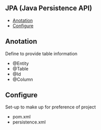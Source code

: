 ## JPA (Java Persistence API)
  
- [Anotation](#anotation)
- [Configure](#configure)
  
## Anotation
Define to provide table information
- @Entity
- @Table
- @Id
- @Column
  
## Configure
Set-up to make up for preference of project
- pom.xml
- persistence.xml
